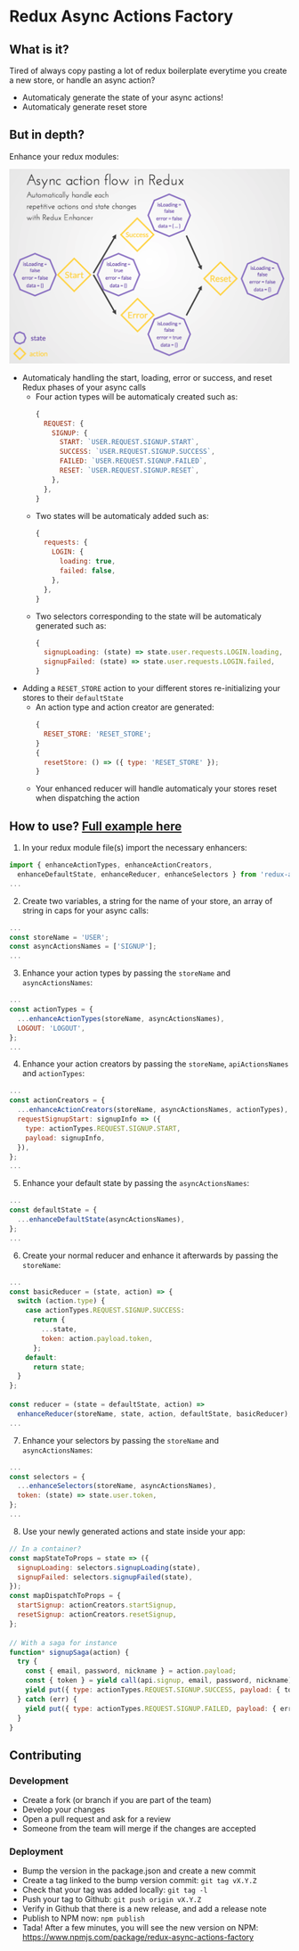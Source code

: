 # Redux Async Actions Factory

## What is it?

Tired of always copy pasting a lot of redux boilerplate everytime you create a
new store, or handle an async action?

* Automaticaly generate the state of your async actions!
* Automaticaly generate reset store

## But in depth?

Enhance your redux modules:

![Async Call Redux Steps Schema](./documentation/async-call-redux-steps-schema.png)

* Automaticaly handling the start, loading, error or success, and reset Redux
  phases of your async calls
  * Four action types will be automaticaly created such as:
    ```javascript
    {
      REQUEST: {
        SIGNUP: {
          START: `USER.REQUEST.SIGNUP.START`,
          SUCCESS: `USER.REQUEST.SIGNUP.SUCCESS`,
          FAILED: `USER.REQUEST.SIGNUP.FAILED`,
          RESET: `USER.REQUEST.SIGNUP.RESET`,
        },
      },
    }
    ```
  * Two states will be automaticaly added such as:
    ```javascript
    {
      requests: {
        LOGIN: {
          loading: true,
          failed: false,
        },
      },
    }
    ```
  * Two selectors corresponding to the state will be automaticaly generated such
    as:
    ```javascript
    {
      signupLoading: (state) => state.user.requests.LOGIN.loading,
      signupFailed: (state) => state.user.requests.LOGIN.failed,
    }
    ```
* Adding a `RESET_STORE` action to your different stores re-initializing your
  stores to their `defaultState`
  * An action type and action creator are generated:
    ```javascript
    {
      RESET_STORE: 'RESET_STORE';
    }
    {
      resetStore: () => ({ type: 'RESET_STORE' });
    }
    ```
  * Your enhanced reducer will handle automaticaly your stores reset when
    dispatching the action

## How to use? [Full example here](./documentation/fullCodeExample.js)

1. In your redux module file(s) import the necessary enhancers:

```javascript
import { enhanceActionTypes, enhanceActionCreators,
  enhanceDefaultState, enhanceReducer, enhanceSelectors } from 'redux-async-actions-factory';
...
```

2. Create two variables, a string for the name of your store, an array of string
   in caps for your async calls:

```javascript
...
const storeName = 'USER';
const asyncActionsNames = ['SIGNUP'];
...
```

3. Enhance your action types by passing the `storeName` and `asyncActionsNames`:

```javascript
...
const actionTypes = {
  ...enhanceActionTypes(storeName, asyncActionsNames),
  LOGOUT: 'LOGOUT',
};
...
```

4. Enhance your action creators by passing the `storeName`, `apiActionsNames`
   and `actionTypes`:

```javascript
...
const actionCreators = {
  ...enhanceActionCreators(storeName, asyncActionsNames, actionTypes),
  requestSignupStart: signupInfo => ({
    type: actionTypes.REQUEST.SIGNUP.START,
    payload: signupInfo,
  }),
};
...
```

5. Enhance your default state by passing the `asyncActionsNames`:

```javascript
...
const defaultState = {
  ...enhanceDefaultState(asyncActionsNames),
};
...
```

6. Create your normal reducer and enhance it afterwards by passing the
   `storeName`:

```javascript
...
const basicReducer = (state, action) => {
  switch (action.type) {
    case actionTypes.REQUEST.SIGNUP.SUCCESS:
      return {
        ...state,
        token: action.payload.token,
      };
    default:
      return state;
  }
};

const reducer = (state = defaultState, action) =>
  enhanceReducer(storeName, state, action, defaultState, basicReducer);
...
```

7. Enhance your selectors by passing the `storeName` and `asyncActionsNames`:

```javascript
...
const selectors = {
  ...enhanceSelectors(storeName, asyncActionsNames),
  token: (state) => state.user.token,
};
...
```

8. Use your newly generated actions and state inside your app:

```javascript
// In a container?
const mapStateToProps = state => ({
  signupLoading: selectors.signupLoading(state),
  signupFailed: selectors.signupFailed(state),
});
const mapDispatchToProps = {
  startSignup: actionCreators.startSignup,
  resetSignup: actionCreators.resetSignup,
};

// With a saga for instance
function* signupSaga(action) {
  try {
    const { email, password, nickname } = action.payload;
    const { token } = yield call(api.signup, email, password, nickname);
    yield put({ type: actionTypes.REQUEST.SIGNUP.SUCCESS, payload: { token } });
  } catch (err) {
    yield put({ type: actionTypes.REQUEST.SIGNUP.FAILED, payload: { err } });
  }
}
```

## Contributing

### Development

* Create a fork (or branch if you are part of the team)
* Develop your changes
* Open a pull request and ask for a review
* Someone from the team will merge if the changes are accepted

### Deployment

* Bump the version in the package.json and create a new commit
* Create a tag linked to the bump version commit: `git tag vX.Y.Z`
* Check that your tag was added locally: `git tag -l`
* Push your tag to Github: `git push origin vX.Y.Z`
* Verify in Github that there is a new release, and add a release note
* Publish to NPM now: `npm publish`
* Tada! After a few minutes, you will see the new version on NPM:
  https://www.npmjs.com/package/redux-async-actions-factory
